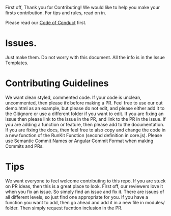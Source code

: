 First off, Thank you for Contributing! We would like to help you make your firsts contribution. For tips and rules, read on in.

Please read our [Code of Conduct](https://github.com/steviebeenz/nasix.js/blob/master/CODE_OF_CONDUCT.md) first.

# Issues.

 Just make them. Do not worry with this document. All the info is in the Issue Templates.

# Contributing Guidelines

 We want clean styled, commented code. If your code is unclean, uncommented, then please ifx before making a PR.
 Feel free to use our out demo.html as an example, but please do not edit, and please either add it to the Gitignore or use a different folder if you want to edit.
 If you are fixing an issue then please link to the issue in the PR, and link to the PR in the issue.
 If you are adding a function or feature, then please add to the documentation.
 If you are fixing the docs, then feel free to also copy and change the code in a new function of the RunKit Function (second definition in core.js).
 Please use Semantic Commit Names or Angular Commit Format when making Commits and PRs.

# Tips

 We want everyone to feel welcome contributing to this repo. If you are stuck on PR ideas, then this is a great place to look.
 First off, our reviewers love it when you fix an issue. So simply find an issue and fix it. There are issues of all different levels, so just find one appropriate for you.
 If you have a function you want to add, then go ahead and add it in a new file in modules/ folder. Then simply request fucntion inclusion in the PR.  

